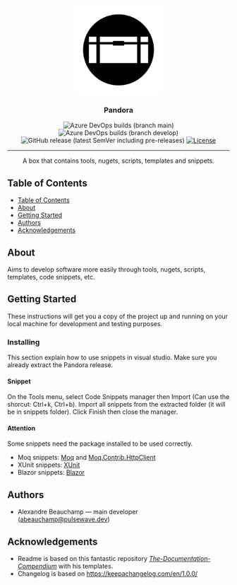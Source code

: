 <p align="center">
  <a href="" rel="noopener">
 <img width=200px height=200px src="img/pandora.png" alt="Pandora logo"></a>
</p>

<h3 align="center">Pandora</h3>

<div align="center">

  ![Azure DevOps builds (branch main)](https://img.shields.io/azure-devops/build/pulsewave/Pandora/1/main?label=main%20build%20&logo=main%20build)
  ![Azure DevOps builds (branch develop)](https://img.shields.io/azure-devops/build/pulsewave/Pandora/1/develop?label=develop%20build%20&logo=develop%20build)
  ![GitHub release (latest SemVer including pre-releases)](https://img.shields.io/github/v/release/abeauchamp96/Pandora?color=teal&sort=semver&include_prereleases)
  [![License](https://img.shields.io/badge/license-MIT-blue.svg)](./license.md)

</div>

---

<p align="center"> A box that contains tools, nugets, scripts, templates and snippets.
    <br> 
</p>

## Table of Contents

- [Table of Contents](#table-of-contents)
- [About](#about)
- [Getting Started](#getting-started)
- [Authors](#authors)
- [Acknowledgements](#acknowledgements)

## About

Aims to develop software more easily through tools, nugets, scripts, templates, code snippets, etc.

## Getting Started

These instructions will get you a copy of the project up and running on your local machine for development and testing purposes.

### Installing

This section explain how to use snippets in visual studio. Make sure you already extract the Pandora release.

#### Snippet

On the Tools menu, select Code Snippets manager then Import (Can use the shorcut: Ctrl+k, Ctrl+b). Import all snippets from the extracted folder (it will be in snippets folder). Click Finish then close the manager.

#### Attention

Some snippets need the package installed to be used correctly.

* Moq snippets: [Moq](https://github.com/moq/moq) and [Moq.Contrib.HttpClient](https://github.com/maxkagamine/Moq.Contrib.HttpClient)
* XUnit snippets: [XUnit](https://xunit.net/)
* Blazor snippets: [Blazor](https://dotnet.microsoft.com/apps/aspnet/web-apps/blazor)

## Authors

* Alexandre Beauchamp &#8212; main developer (<abeauchamp@pulsewave.dev>)

## Acknowledgements

* Readme is based on this fantastic repository *[The-Documentation-Compendium]* with his templates.
* Changelog is based on https://keepachangelog.com/en/1.0.0/

[The-Documentation-Compendium]: https://github.com/kylelobo/The-Documentation-Compendium/blob/master/en/README_TEMPLATES/Standard.md
